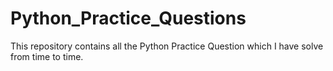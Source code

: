 # Python_Practice_Questions
This repository contains all the Python Practice Question which I have solve from time to time.
